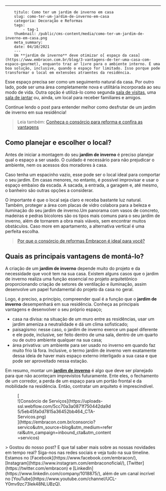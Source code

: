 ---
        titulo: Como ter um jardim de inverno em casa
        slug: como-ter-um-jardim-de-inverno-em-casa
        categoria: Decoração e Reformas
        tags:
            - tag-1
        thumbnail: /public/cms-content/media/como-ter-um-jardim-de-inverno-em-casa.png
        meta_summary: 
        date: 04/10/2021
        ---
        Um **jardim de inverno** deve otimizar o[ espaço da casa](https://www.embracon.com.br/blog/3-vantagens-de-ter-uma-casa-com-espaco-gourmet), enquanto traz ar livre para o ambiente interno. É uma boa solução, inclusive, quando o espaço for limitado. Isso porque pode transformar o local em extensões atraentes da residência.

Esse espaço precisa ser como um seguimento natural da casa. Por outro lado, pode ser uma área completamente nova e utilitária incorporada ao seu modo de vida. Outra opção é utilizá-lo como segunda [sala de visitas](https://www.embracon.com.br/blog/5-dicas-de-decoracao-de-sala-para-voce-fazer-hoje), uma [sala de jantar](https://www.embracon.com.br/blog/como-ter-uma-cozinha-funcional-em-casa) ou, ainda, um local para receber familiares e amigos.

Continue lendo o post para entender melhor como desfrutar de um jardim de inverno em sua residência!

> Leia também: [Conheça o consórcio para reforma e confira as vantagens](https://www.embracon.com.br/blog/conheca-o-consorcio-para-reforma-e-confira-as-vantagens)

Como planejar e escolher o local?
---------------------------------

Antes de iniciar a montagem do seu **jardim de inverno** é preciso planejar qual o espaço a ser usado. O cuidado é necessário para não prejudicar o ambiente, nem os acessos dos moradores à casa.

Caso tenha um espacinho vazio, esse pode ser o local ideal para comportar o seu jardim. Em casas menores, no entanto, é possível improvisar e usar o espaço embaixo da escada. A sacada, a entrada, a garagem e, até mesmo, o banheiro são outras opções a considerar.

O importante é que o local seja claro e receba bastante luz natural. Também, proteger a área com placas de vidro colabora para a beleza e iluminação do seu jardim de inverno.Um panorama com vasos de concreto, madeiras e pedras bicolores são os tipos mais comuns para o seu jardim de inverno, além de tornarem a obra mais viáveis, sem encontrar muitos obstáculos. Caso more em apartamento, a alternativa vertical é uma perfeita escolha.

> [Por que o consórcio de reformas Embracon é ideal para você?](https://www.embracon.com.br/blog/consorcio-reforma-embracon-por-que-e-uma-boa-opcao)

Quais as principais vantagens de montá-lo?
------------------------------------------

A criação de um **jardim de inverno** depende muito do projeto e da necessidade que você tem na sua casa. Existem alguns casos que o jardim de inverno realiza uma função essencial no projeto arquitetônico proporcionando criação de setores de ventilação e iluminação, assim desenvolve um papel fundamental do projeto da casa no geral.

Logo, é preciso, a princípio, compreender qual é a função que o **jardim de inverno** desempenhará em sua residência. Conheça as principais vantagens e desenvolver o seu próprio espaço;

- casa na divisa: na situação de um muro entre as residências, usar um jardim ameniza a neutralidade e dá um clima sofisticado;
- paisagismo: nesse caso, o jardim de inverno exerce um papel diferente e ele pode, inclusive, ser feito dentro de uma sala, dentro de um quarto ou de outro ambiente qualquer na sua casa;
- área privativa: um ambiente para ser usado no inverno em quando faz muito frio lá fora. Inclusive, o termo jardim de inverno vem exatamente dessa ideia de haver mais espaço externo interligado a sua casa e que pode ser aproveitado nessa estação.

Em resumo, montar um [**jardim de inverno**](https://www.embracon.com.br/blog/afinal-vale-a-pena-fazer-um-consorcio-para-reformar-a-casa) é algo que deve ser planejado para que não aconteçam imprevistos futuramente. Ente eles, o fechamento de um corredor, a perda de um espaço para um portão frontal e da mobilidade na residência. Então, contratar um arquiteto é imprescindível.

<figure class="w-richtext-figure-type-image w-richtext-align-center" style="max-width:310px">[<div>![Consórcio de Serviços](https://uploads-ssl.webflow.com/5cc70a3a0871f750442da9d5/5eb45fa0d7815a36452bb464_CTA-Servicos.png)</div>](https://embracon.com.br/consorcio?servico&utm_source=blog&utm_medium=referral&utm_campaign=inbound_cta&utm_content=servicos)</figure>> Gostou do nosso post? E que tal saber mais sobre as nossas novidades em tempo real? Siga-nos nas redes sociais e veja tudo na sua timeline. Estamos no [Facebook](https://www.facebook.com/embracon/), [Instagram](https://www.instagram.com/embraconoficial/), [Twitter](https://twitter.com/embracon) e [LinkedIn](https://www.linkedin.com/company/1018875/), além de um canal incrível no [YouTube](https://www.youtube.com/channel/UCL-Y0mv9zc73Iek48NLUBzQ).
        